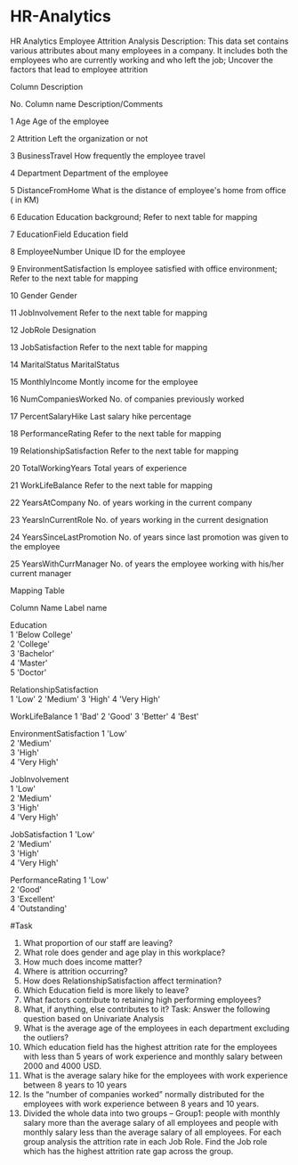 # HR-Analytics
HR Analytics
Employee Attrition Analysis
Description: This data set contains various attributes about many employees in a company. It includes both the employees who are currently working and who left the job; Uncover the factors that lead to employee attrition

Column Description

No.	Column name               	Description/Comments

1	Age	                          Age of the employee

2	Attrition	                    Left the organization or not

3	BusinessTravel	              How frequently the employee travel

4	Department	                  Department of the employee

5	DistanceFromHome	            What is the distance of employee's home from office ( in KM)

6	Education	                    Education background; Refer to next table for mapping

7	EducationField	              Education field

8	EmployeeNumber              	Unique ID for the employee

9	EnvironmentSatisfaction	      Is employee satisfied with office environment; Refer to the next table for mapping

10	Gender                    	Gender

11	JobInvolvement            	Refer to the next table for mapping

12	JobRole                   	Designation

13	JobSatisfaction           	Refer to the next table for mapping

14	MaritalStatus              	MaritalStatus

15	MonthlyIncome             	Montly income for the employee

16	NumCompaniesWorked	        No. of companies previously worked

17	PercentSalaryHike	          Last salary hike percentage

18	PerformanceRating	          Refer to the next table for mapping

19	RelationshipSatisfaction	  Refer to the next table for mapping

20	TotalWorkingYears	          Total years of experience

21	WorkLifeBalance	            Refer to the next table for mapping

22	YearsAtCompany	            No. of years working in the current company

23	YearsInCurrentRole        	No. of years working in the current designation

24	YearsSinceLastPromotion	    No. of years since last promotion was given to the employee

25	YearsWithCurrManager       	No. of years the employee working with his/her current manager


Mapping Table

Column Name	Label name

Education	
  1 'Below College'		
	2 'College'			
	3 'Bachelor'			
	4 'Master'			
	5 'Doctor'	
  
  RelationshipSatisfaction	
  1 'Low'
	2 'Medium'
	3 'High'
	4 'Very High'

WorkLifeBalance
  1 'Bad'
	2 'Good'
	3 'Better'
	4 'Best'

EnvironmentSatisfaction	
        1 'Low'			
	2 'Medium'			
	3 'High'			
	4 'Very High'			
 	 			
JobInvolvement	
        1 'Low'			
	2 'Medium'			
	3 'High'			
	4 'Very High'			
 	 			
JobSatisfaction	
        1 'Low'			
	2 'Medium'			
	3 'High'			
	4 'Very High'			
 	 			
PerformanceRating
        1 'Low'			
	2 'Good'			
	3 'Excellent'			
	4 'Outstanding'			





#Task
1.	What proportion of our staff are leaving?
2.	What role does gender and age play in this workplace?
3.	How much does income matter?
4.	Where is attrition occurring?
5.	How does RelationshipSatisfaction affect termination?
6.	Which Education field is more likely to leave?
7.	What factors contribute to retaining high performing employees?
8.	What, if anything, else contributes to it?
Task: Answer the following question based on Univariate Analysis
1.	What is the average age of the employees in each department excluding the outliers?
2.	Which education field has the highest attrition rate for the employees with less than 5 years of work experience and monthly salary between 2000 and 4000 USD.
3.	What is the average salary hike for the employees with work experience between 8 years to 10 years
4.	Is the “number of companies worked” normally distributed for the employees with work experience between 8 years and 10 years.
5.	Divided the whole data into two groups – Group1: people with monthly salary more than the average salary of all employees and people with monthly salary less than the average salary of all employees. For each group analysis the attrition rate in each Job Role. Find the Job role which has the highest attrition rate gap across the group. 


